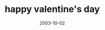 ---
layout: base.njk
title : 'happy valentine&#39;s day' 
view_title : 'happy valentine&#39;s day' 
year : '2003' 
date : '2003-10-02' 
img_file : '/drawing/happyvalentinesday.png' 
html_file : 'happyvalentinesday' 
next_html : 'lazypeopplewillstarve.html' 
year_order : '140' 
permalink : "title/{{html_file}}.html"
---